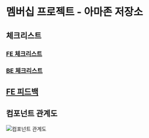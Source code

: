 # 멤버십 프로젝트 - 아마존 저장소

## 체크리스트

### [FE 체크리스트](./fe_checklist.md)
### [BE 체크리스트](./be_checklist.md)

## [FE 피드백](./fe_feedback.md)

## 컴포넌트 관계도
![컴포넌트 관계도](https://user-images.githubusercontent.com/47619140/65292226-8c2cd500-db91-11e9-97d5-b638975e49de.png)